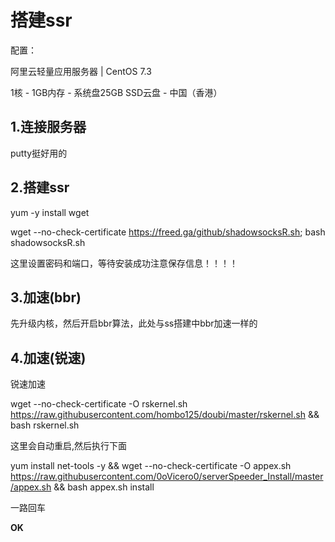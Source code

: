 # 搭建ssr

配置：

阿里云轻量应用服务器 | CentOS 7.3 

1核 - 1GB内存 - 系统盘25GB SSD云盘 - 中国（香港）



## 1.连接服务器

putty挺好用的

## 2.搭建ssr

yum -y install wget

wget --no-check-certificate https://freed.ga/github/shadowsocksR.sh; bash shadowsocksR.sh

 这里设置密码和端口，等待安装成功注意保存信息！！！！

## 3.加速(bbr)

先升级内核，然后开启bbr算法，此处与ss搭建中bbr加速一样的

## 4.加速(锐速)

锐速加速

wget --no-check-certificate -O rskernel.sh https://raw.githubusercontent.com/hombo125/doubi/master/rskernel.sh && bash rskernel.sh

这里会自动重启,然后执行下面

yum install net-tools -y && wget --no-check-certificate -O appex.sh https://raw.githubusercontent.com/0oVicero0/serverSpeeder_Install/master/appex.sh && bash appex.sh install

一路回车

**OK**

 